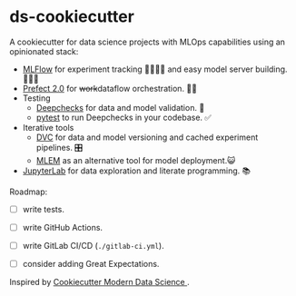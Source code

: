 # ds-cookiecutter
A cookiecutter for data science projects with MLOps capabilities using an opinionated stack:

- [MLFlow](https://mlflow.org) for experiment tracking 👩🏽‍🔬📑 and easy model server building. 👨🏼‍🔧
- [Prefect 2.0](https://orion-docs.prefect.io/) for ~~work~~dataflow orchestration. 🔢🔀
- Testing
    - [Deepchecks](https://deepchecks.com) for data and model validation. 🧪
    - [pytest](https://docs.pytest.org/en/7.1.x/) to run Deepchecks in your codebase. ✅
- Iterative tools
    - [DVC](https://dvc.org) for data and model versioning and cached experiment pipelines. 🎛️
    - [MLEM](https://mlem.ai/) as an alternative tool for model deployment.😺
- [JupyterLab](https://jupyterlab.readthedocs.io/en/stable/getting_started/overview.html) for data exploration and literate programming. 📚

Roadmap:

- [ ] write tests.
- [ ] write GitHub Actions.
- [ ] write GitLab CI/CD (`./gitlab-ci.yml`).
- [ ] consider adding Great Expectations.


Inspired by [Cookiecutter Modern Data Science
](https://github.com/crmne/cookiecutter-modern-datascience).